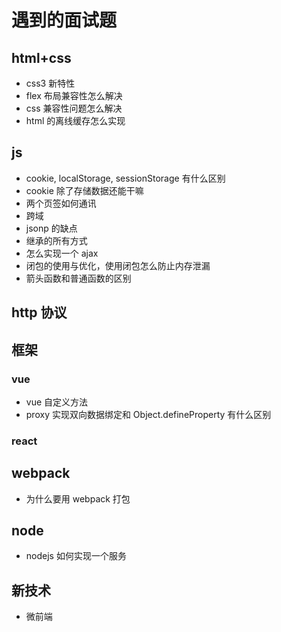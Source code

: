 # 遇到的面试题

## html+css

- css3 新特性
- flex 布局兼容性怎么解决
- css 兼容性问题怎么解决
- html 的离线缓存怎么实现

## js

- cookie, localStorage, sessionStorage 有什么区别
- cookie 除了存储数据还能干嘛
- 两个页签如何通讯
- 跨域
- jsonp 的缺点
- 继承的所有方式
- 怎么实现一个 ajax
- 闭包的使用与优化，使用闭包怎么防止内存泄漏
- 箭头函数和普通函数的区别

## http 协议

## 框架

### vue

- vue 自定义方法
- proxy 实现双向数据绑定和 Object.defineProperty 有什么区别

### react

## webpack

- 为什么要用 webpack 打包

## node

- nodejs 如何实现一个服务

## 新技术

- 微前端
